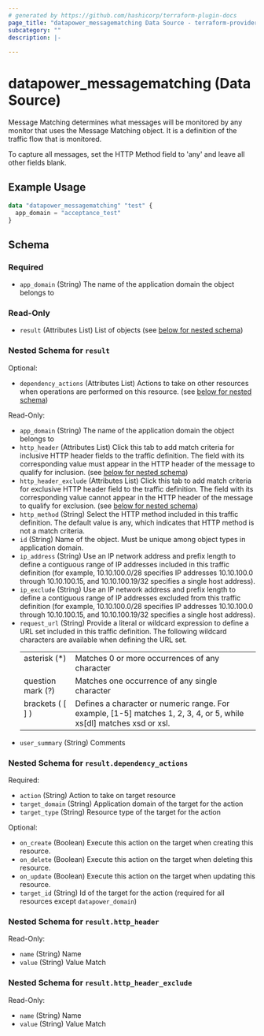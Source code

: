 ```yaml
---
# generated by https://github.com/hashicorp/terraform-plugin-docs
page_title: "datapower_messagematching Data Source - terraform-provider-datapower"
subcategory: ""
description: |-
  
---
```


# datapower_messagematching (Data Source)

<p>Message Matching determines what messages will be monitored by any monitor that uses the Message Matching object. It is a definition of the traffic flow that is monitored.</p><p>To capture all messages, set the HTTP Method field to 'any' and leave all other fields blank.</p>

## Example Usage

```terraform
data "datapower_messagematching" "test" {
  app_domain = "acceptance_test"
}
```

<!-- schema generated by tfplugindocs -->
## Schema

### Required

- `app_domain` (String) The name of the application domain the object belongs to

### Read-Only

- `result` (Attributes List) List of objects (see [below for nested schema](#nestedatt--result))

<a id="nestedatt--result"></a>
### Nested Schema for `result`

Optional:

- `dependency_actions` (Attributes List) Actions to take on other resources when operations are performed on this resource. (see [below for nested schema](#nestedatt--result--dependency_actions))

Read-Only:

- `app_domain` (String) The name of the application domain the object belongs to
- `http_header` (Attributes List) Click this tab to add match criteria for inclusive HTTP header fields to the traffic definition. The field with its corresponding value must appear in the HTTP header of the message to qualify for inclusion. (see [below for nested schema](#nestedatt--result--http_header))
- `http_header_exclude` (Attributes List) Click this tab to add match criteria for exclusive HTTP header field to the traffic definition. The field with its corresponding value cannot appear in the HTTP header of the message to qualify for exclusion. (see [below for nested schema](#nestedatt--result--http_header_exclude))
- `http_method` (String) Select the HTTP method included in this traffic definition. The default value is any, which indicates that HTTP method is not a match criteria.
- `id` (String) Name of the object. Must be unique among object types in application domain.
- `ip_address` (String) Use an IP network address and prefix length to define a contiguous range of IP addresses included in this traffic definition (for example, 10.10.100.0/28 specifies IP addresses 10.10.100.0 through 10.10.100.15, and 10.10.100.19/32 specifies a single host address).
- `ip_exclude` (String) Use an IP network address and prefix length to define a contiguous range of IP addresses excluded from this traffic definition (for example, 10.10.100.0/28 specifies IP addresses 10.10.100.0 through 10.10.100.15, and 10.10.100.19/32 specifies a single host address).
- `request_url` (String) Provide a literal or wildcard expression to define a URL set included in this traffic definition. The following wildcard characters are available when defining the URL set. <table><tr><td valign="top">asterisk (*)</td><td valign="top">Matches 0 or more occurrences of any character</td></tr><tr><td valign="top">question mark (?)</td><td valign="top">Matches one occurrence of any single character</td></tr><tr><td valign="top">brackets ( [ ] )</td><td valign="top">Defines a character or numeric range. For example, [1-5] matches 1, 2, 3, 4, or 5, while xs[dl] matches xsd or xsl.</td></tr></table>
- `user_summary` (String) Comments

<a id="nestedatt--result--dependency_actions"></a>
### Nested Schema for `result.dependency_actions`

Required:

- `action` (String) Action to take on target resource
- `target_domain` (String) Application domain of the target for the action
- `target_type` (String) Resource type of the target for the action

Optional:

- `on_create` (Boolean) Execute this action on the target when creating this resource.
- `on_delete` (Boolean) Execute this action on the target when deleting this resource.
- `on_update` (Boolean) Execute this action on the target when updating this resource.
- `target_id` (String) Id of the target for the action (required for all resources except `datapower_domain`)


<a id="nestedatt--result--http_header"></a>
### Nested Schema for `result.http_header`

Read-Only:

- `name` (String) Name
- `value` (String) Value Match


<a id="nestedatt--result--http_header_exclude"></a>
### Nested Schema for `result.http_header_exclude`

Read-Only:

- `name` (String) Name
- `value` (String) Value Match
